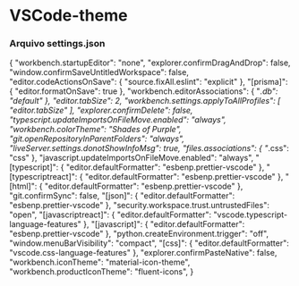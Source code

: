 # VSCode-theme
### Arquivo settings.json

{
    "workbench.startupEditor": "none",
    "explorer.confirmDragAndDrop": false,
    "window.confirmSaveUntitledWorkspace": false,
    "editor.codeActionsOnSave": {
        "source.fixAll.eslint": "explicit"
    },
    "[prisma]": {
        "editor.formatOnSave": true
    },
    "workbench.editorAssociations": {
        "*.db": "default"
    },
    "editor.tabSize": 2,
    "workbench.settings.applyToAllProfiles": [
        "editor.tabSize"
    ],
    "explorer.confirmDelete": false,
    "typescript.updateImportsOnFileMove.enabled": "always",
    "workbench.colorTheme": "Shades of Purple",
    "git.openRepositoryInParentFolders": "always",
    "liveServer.settings.donotShowInfoMsg": true,
    "files.associations": {
        "*.css": "css"
    },
    "javascript.updateImportsOnFileMove.enabled": "always",
    "[typescript]": {
        "editor.defaultFormatter": "esbenp.prettier-vscode"
    },
    "[typescriptreact]": {
        "editor.defaultFormatter": "esbenp.prettier-vscode"
    },
    "[html]": {
        "editor.defaultFormatter": "esbenp.prettier-vscode"
    },
    "git.confirmSync": false,
    "[json]": {
        "editor.defaultFormatter": "esbenp.prettier-vscode"
    },
    "security.workspace.trust.untrustedFiles": "open",
    "[javascriptreact]": {
        "editor.defaultFormatter": "vscode.typescript-language-features"
    },
    "[javascript]": {
        "editor.defaultFormatter": "esbenp.prettier-vscode"
    },
    "python.createEnvironment.trigger": "off",
    "window.menuBarVisibility": "compact",
    "[css]": {
        "editor.defaultFormatter": "vscode.css-language-features"
    },
    "explorer.confirmPasteNative": false,
    "workbench.iconTheme": "material-icon-theme",
    "workbench.productIconTheme": "fluent-icons",
}
